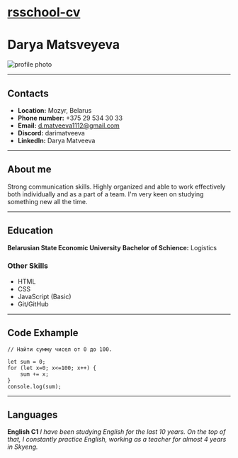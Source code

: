 # [rsschool-cv](https://darimatveeva.github.io/rsschool-cv/cv)
# Darya Matsveyeva
![profile photo](https://avatars.githubusercontent.com/u/146457459?s=192&v=4)

***

## Contacts
* __Location:__ Mozyr, Belarus
* __Phone number:__ +375 29 534 30 33
* __Email:__ d.matveeva1112@gmail.com
* __Discord:__ darimatveeva
* __LinkedIn:__ Darya Matveeva

***
## About me
Strong communication skills. Highly organized and able to work effectively both individually and as a part of a team. 
I'm very keen on studying something new all the time.

***

## Education

__Belarusian State Economic University__
__Bachelor of Schience:__ Logistics


### Other Skills

* HTML
* CSS 
* JavaScript (Basic)
* Git/GitHub

___

## Code Exhample

```
// Найти сумму чисел от 0 до 100.

let sum = 0;
for (let x=0; x<=100; x++) {
    sum += x;
}
console.log(sum);
```

___

## Languages

__English C1__ 
_I have been studying English for the last 10 years. 
On the top of that, I constantly practice English, working as a teacher for almost 4 years in Skyeng._